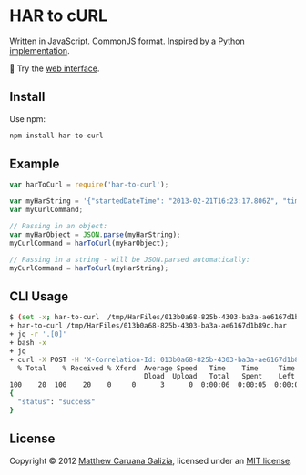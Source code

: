# HAR to cURL #

Written in JavaScript. CommonJS format. Inspired by a [Python implementation](https://github.com/snoe/harToCurl).

:speech_balloon: Try the [web interface](https://mattcg.github.io/har-to-curl/).

## Install ##

Use npm:

```bash
npm install har-to-curl
```

## Example ##

```JavaScript
var harToCurl = require('har-to-curl');

var myHarString = '{"startedDateTime": "2013-02-21T16:23:17.806Z", "time": 577, "request": { "method": "GET", "url": "http://...';
var myCurlCommand;

// Passing in an object:
var myHarObject = JSON.parse(myHarString);
myCurlCommand = harToCurl(myHarObject);

// Passing in a string - will be JSON.parsed automatically:
myCurlCommand = harToCurl(myHarString);
```

## CLI Usage ##
```Bash
$ (set -x; har-to-curl  /tmp/HarFiles/013b0a68-825b-4303-ba3a-ae6167d1b89c.har  | jq -r '.[0]' | bash -x | jq)
+ har-to-curl /tmp/HarFiles/013b0a68-825b-4303-ba3a-ae6167d1b89c.har
+ jq -r '.[0]'
+ bash -x
+ jq
+ curl -X POST -H 'X-Correlation-Id: 013b0a68-825b-4303-ba3a-ae6167d1b89c' http://localhost:3000/api/coffee
  % Total    % Received % Xferd  Average Speed   Time    Time     Time  Current
                                 Dload  Upload   Total   Spent    Left  Speed
100    20  100    20    0     0      3      0  0:00:06  0:00:05  0:00:01     5
{
  "status": "success"
}
```

## License ##

Copyright © 2012 [Matthew Caruana Galizia](https://twitter.com/mcaruanagalizia), licensed under an [MIT license](http://mattcg.mit-license.org/).
